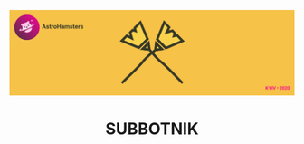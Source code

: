 <p align="center">
  <img src="./media/illustration.png"/>
</p>

# <p align="center"> SUBBOTNIK </p>
